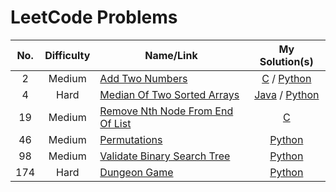 # LeetCode Problems

| No. | Difficulty | Name/Link | My Solution(s) |
|:---:|:----------:| --------- | :-------------:|
|  2  |   Medium   | [Add Two Numbers](https://leetcode.com/problems/add-two-numbers/) | [C](https://github.com/stpride/challenges/blob/main/leetcode/002/c/solution.c) / [Python](https://github.com/stpride/challenges/blob/main/leetcode/002/python/solution.py) |
|  4  |    Hard    | [Median Of Two Sorted Arrays](https://leetcode.com/problems/median-of-two-sorted-arrays/) | [Java](https://github.com/stpride/challenges/blob/main/leetcode/004/java/Solution.java) / [Python](https://github.com/stpride/challenges/blob/main/leetcode/004/python/solution.py) |
| 19  |   Medium   | [Remove Nth Node From End Of List](https://leetcode.com/problems/remove-nth-node-from-end-of-list/) | [C](https://github.com/stpride/challenges/blob/main/leetcode/019/c/solution.c) |
| 46  |   Medium   | [Permutations](https://leetcode.com/problems/permutations/) | [Python](https://github.com/stpride/challenges/blob/main/leetcode/046/pythonc/solution.py) |
| 98  |   Medium   | [Validate Binary Search Tree](https://leetcode.com/problems/validate-binary-search-tree/) | [Python](https://github.com/stpride/challenges/blob/main/leetcode/098/pythonc/solution.py) |
| 174 |    Hard    | [Dungeon Game](https://leetcode.com/problems/dungeon-game/) | [Python](https://github.com/stpride/challenges/blob/main/leetcode/174/pythonc/solution.py) |

